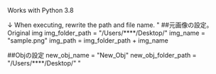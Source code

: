 Works with Python 3.8

↓ When executing, rewrite the path and file name.
"
##元画像の設定。Original img
img_folder_path = "/Users/****/Desktop/"
img_name = "sample.png"
img_path = img_folder_path + img_name

##Objの設定
new_obj_name = "New_Obj"
new_obj_folder_path = "/Users/****/Desktop/"
"

